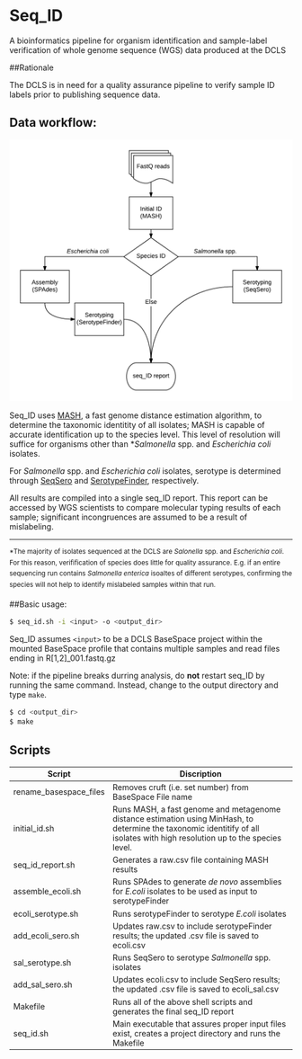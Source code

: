 # Seq_ID
A bioinformatics pipeline for organism identification and sample-label verification of whole genome sequence (WGS) data produced at the DCLS


##Rationale 


The DCLS is in need for a quality assurance pipeline to verify sample ID labels prior to publishing sequence data. 



## Data workflow:
![seq_ID pipeline](./docs/seq_ID.png)

Seq_ID uses [MASH](http://genomebiology.biomedcentral.com/articles/10.1186/s13059-016-0997-x), a fast genome distance estimation algorithm, to determine the taxonomic identitity of all isolates; MASH is capable of accurate identification up to the species level. This level of resolution will suffice for organisms other than \**Salmonella* spp. and *Escherichia coli* isolates.

For *Salmonella* spp. and *Escherichia coli* isolates, serotype is determined through [SeqSero](http://jcm.asm.org/content/early/2015/03/05/JCM.00323-15) and [SerotypeFinder](http://jcm.asm.org/content/53/8/2410.full.pdf+html), respectively. 

All results are compiled into a single seq\_ID report. This report can be accessed by WGS scientists to compare molecular typing results of each sample; significant incongruences are assumed to be a result of mislabeling. 

---

<sup>\*The majority of isolates sequenced at the DCLS are *Salonella* spp. and *Escherichia coli*. For this reason, verifification of species does little for quality assurance. E.g. if an entire sequencing run contains *Salmonella enterica* isoaltes of different serotypes, confirming the species will not help to identify mislabeled samples within that run. </sup>


##Basic usage: 

````sh
$ seq_id.sh -i <input> -o <output_dir>
````

Seq\_ID assumes `<input>` to be a DCLS BaseSpace project within the mounted BaseSpace profile that contains multiple samples and read files ending in  R[1,2]_001.fastq.gz 


Note: if the pipeline breaks durring analysis, do **not** restart seq_ID by running the same command. Instead, change to the output directory and type `make`.

````sh
$ cd <output_dir>
$ make
````
## Scripts

|  Script | Discription   | 
| --- | --- |
|rename\_basespace\_files | Removes cruft (i.e. set number) from BaseSpace File name|
|initial\_id.sh | Runs MASH, a fast genome and metagenome distance estimation using MinHash, to determine the taxonomic identitify of all isolates with high resolution up to the species level.|
|seq\_id\_report.sh| Generates a raw.csv file containing MASH results
|assemble_ecoli.sh| Runs SPAdes to generate *de novo* assemblies for *E.coli* isolates to be used as input to serotypeFinder|
|ecoli\_serotype.sh| Runs serotypeFinder to serotype *E.coli* isolates|
|add\_ecoli\_sero.sh| Updates raw.csv to include serotypeFinder results; the updated .csv file is saved to ecoli.csv|
|sal_serotype.sh| Runs SeqSero to serotype *Salmonella* spp. isolates|
|add\_sal\_sero.sh| Updates ecoli.csv to include SeqSero results; the updated .csv file is saved to ecoli_sal.csv|
|Makefile| Runs all of the above shell scripts and generates the final seq_ID report|
|seq_id.sh| Main executable that assures proper input files exist, creates a project directory and runs the Makefile
